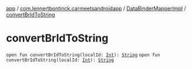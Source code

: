 [app](../../index.md) / [com.lennertbontinck.carmeetsandroidapp](../index.md) / [DataBinderMapperImpl](index.md) / [convertBrIdToString](./convert-br-id-to-string.md)

# convertBrIdToString

`open fun convertBrIdToString(localId: `[`Int`](https://kotlinlang.org/api/latest/jvm/stdlib/kotlin/-int/index.html)`): `[`String`](https://kotlinlang.org/api/latest/jvm/stdlib/kotlin/-string/index.html)
`open fun convertBrIdToString(localId: `[`Int`](https://kotlinlang.org/api/latest/jvm/stdlib/kotlin/-int/index.html)`): `[`String`](https://kotlinlang.org/api/latest/jvm/stdlib/kotlin/-string/index.html)